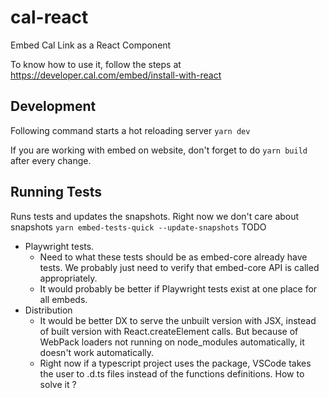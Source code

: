 # cal-react

Embed Cal Link as a React Component

To know how to use it, follow the steps at <https://developer.cal.com/embed/install-with-react>

## Development

Following command starts a hot reloading server
`yarn dev`

If you are working with embed on website, don't forget to do `yarn build` after every change.

## Running Tests

Runs tests and updates the snapshots. Right now we don't care about snapshots
`yarn embed-tests-quick --update-snapshots`
TODO

- Playwright tests.
  - Need to what these tests should be as embed-core already have tests. We probably just need to verify that embed-core API is called appropriately.
  - It would probably be better if Playwright tests exist at one place for all embeds.
- Distribution
  - It would be better DX to serve the unbuilt version with JSX, instead of built version with React.createElement calls. But because of WebPack loaders not running on node_modules automatically, it doesn't work automatically.
  - Right now if a typescript project uses the package, VSCode takes the user to .d.ts files instead of the functions definitions. How to solve it ?
